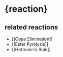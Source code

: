 # {reaction}

## related reactions
- [[Cope Elimination]]
- [[Ester Pyrolysis]]
- [[Hofmann's Rule]]